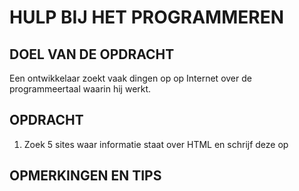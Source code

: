 # HULP BIJ HET PROGRAMMEREN

## DOEL VAN DE OPDRACHT

Een ontwikkelaar zoekt vaak dingen op op Internet over de programmeertaal waarin hij werkt.

## OPDRACHT


1. Zoek 5 sites waar informatie staat over HTML en schrijf deze op

## OPMERKINGEN EN TIPS



<!--- ------------ DIT COMMENTAAR LATEN STAAN AUB ------------
------------------ ------------------------------ ------------
------------------ eagle ref:81396395
------------------ ------------------------------ ------------
------------------ DIT COMMENTAAR LATEN STAAN AUB -------- -->